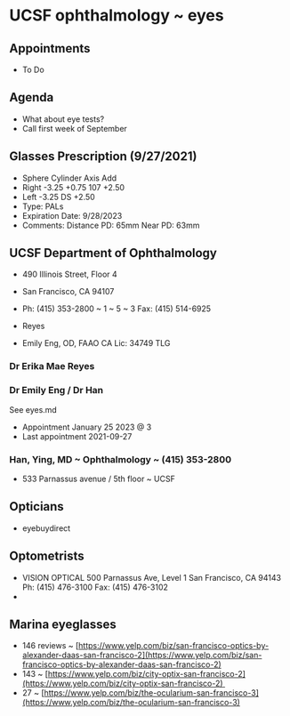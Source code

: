 # UCSF ophthalmology ~ eyes

## Appointments

* To Do

## Agenda

* What about eye tests?
* Call first week of September

## Glasses Prescription (9/27/2021) 

* Sphere Cylinder Axis Add 
* Right -3.25 +0.75 107 +2.50 
* Left -3.25 DS +2.50 
* Type: PALs
* Expiration Date: 9/28/2023 
* Comments: Distance PD: 65mm Near PD: 63mm

## UCSF Department of Ophthalmology 

* 490 Illinois Street, Floor 4 
* San Francisco, CA 94107 
* Ph: (415) 353-2800 ~ 1 ~ 5 ~ 3
Fax: (415) 514-6925

* Reyes
* Emily Eng, OD, FAAO CA Lic: 34749 TLG

### Dr Erika Mae Reyes

### Dr Emily Eng / Dr Han

See eyes.md

* Appointment January 25 2023 @ 3
* Last appointment 2021-09-27

### Han, Ying, MD ~ Ophthalmology ~ (415) 353-2800

* 533 Parnassus avenue / 5th floor ~ UCSF


## Opticians

* eyebuydirect

## Optometrists

* VISION OPTICAL 500 Parnassus Ave, Level 1 San Francisco, CA 94143 Ph: (415) 476-3100 Fax: (415) 476-3102
*

## Marina eyeglasses

* 146 reviews ~ [https://www.yelp.com/biz/san-francisco-optics-by-alexander-daas-san-francisco-2](https://www.yelp.com/biz/san-francisco-optics-by-alexander-daas-san-francisco-2)
* 143 ~ [https://www.yelp.com/biz/city-optix-san-francisco-2](https://www.yelp.com/biz/city-optix-san-francisco-2) 
* 27 ~ [https://www.yelp.com/biz/the-ocularium-san-francisco-3](https://www.yelp.com/biz/the-ocularium-san-francisco-3)
